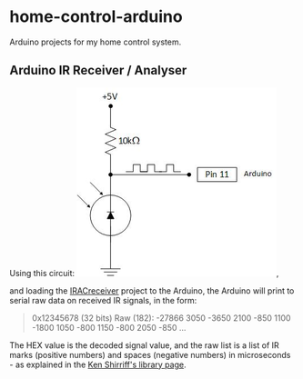 home-control-arduino
====================

Arduino projects for my home control system.

Arduino IR Receiver / Analyser
------------------------------

Using this circuit: ![Arduino PhotoTransistor Circuit](docs/Arduino-PhotoTransistor-Circuit.jpg),

and loading the [IRACreceiver](IRACreceiver) project to the Arduino,
the Arduino will print to serial raw data on received IR signals, in the form:
> 0x12345678 (32 bits)
> Raw (182): -27866 3050 -3650 2100 -850 1100 -1800 1050 -800 1150 -800 2050 -850 ...

The HEX value is the decoded signal value,
and the raw list is a list of IR marks (positive numbers) and spaces (negative numbers) in microseconds -
as explained in the [Ken Shirriff's library page](http://www.righto.com/2009/08/multi-protocol-infrared-remote-library.html).

